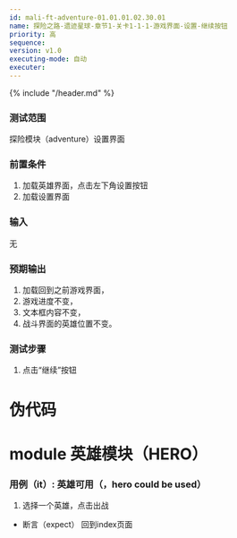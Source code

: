 ```yaml
---
id: mali-ft-adventure-01.01.01.02.30.01
name: 探险之路-遗迹星球-章节1-关卡1-1-1-游戏界面-设置-继续按钮
priority: 高
sequence: 
version: v1.0
executing-mode: 自动
executer:   
---
```


{% include "/header.md" %}

### 测试范围
  探险模块（adventure）设置界面
### 前置条件
  1. 加载英雄界面，点击左下角设置按钮
  2. 加载设置界面
### 输入
  无
### 预期输出
  1. 加载回到之前游戏界面，
  2. 游戏进度不变，
  3. 文本框内容不变，
  4. 战斗界面的英雄位置不变。
### 测试步骤
  1.  点击“继续”按钮

# 伪代码
# module 英雄模块（HERO）
### 用例（it）: 英雄可用（，hero could be used）
1. 选择一个英雄，点击出战
* 断言（expect） 回到index页面

